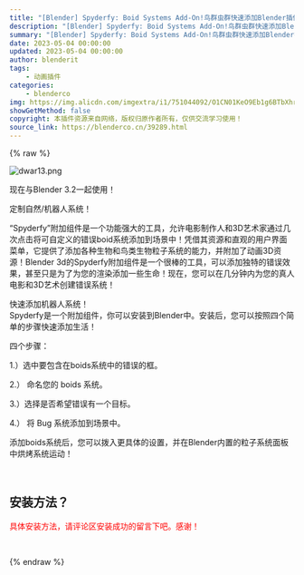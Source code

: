 ```yaml
---
title: "[Blender] Spyderfy: Boid Systems Add-On!鸟群虫群快速添加Blender插件 Spyderfy 3.0"
description: "[Blender] Spyderfy: Boid Systems Add-On!鸟群虫群快速添加Blender插件 Spyderfy 3.0"
summary: "[Blender] Spyderfy: Boid Systems Add-On!鸟群虫群快速添加Blender插件 Spyderfy 3.0"
date: 2023-05-04 00:00:00
updated: 2023-05-04 00:00:00
author: blenderit
tags: 
    - 动画插件
categories:
    - blenderco
img: https://img.alicdn.com/imgextra/i1/751044092/O1CN01KeO9Eb1g6BTbXhroT_!!751044092.png
showGetMethod: false
copyright: 本插件资源来自网络，版权归原作者所有，仅供交流学习使用！
source_link: https://blenderco.cn/39289.html
---
```


{% raw %}
<p><img class="aligncenter" src="https://img.alicdn.com/imgextra/i1/751044092/O1CN01KeO9Eb1g6BTbXhroT_!!751044092.png" alt="dwar13.png"></p><p>现在与Blender 3.2一起使用！</p><p>定制自然/机器人系统！</p><p>“Spyderfy”附加组件是一个功能强大的工具，允许电影制作人和3D艺术家通过几次点击将可自定义的错误boid系统添加到场景中！凭借其资源和直观的用户界面菜单，它提供了添加各种生物和鸟类生物粒子系统的能力，并附加了动画3D资源！Blender 3d的Spyderfy附加组件是一个很棒的工具，可以添加独特的错误效果，甚至只是为了为您的渲染添加一些生命！现在，您可以在几分钟内为您的真人电影和3D艺术创建错误系统！</p><p>快速添加机器人系统！<br>
Spyderfy是一个附加组件，你可以安装到Blender中。安装后，您可以按照四个简单的步骤快速添加生活！</p><p>四个步骤：</p><p>1.）选中要包含在boids系统中的错误的框。</p><p>2.） 命名您的 boids 系统。</p><p>3.）选择是否希望错误有一个目标。</p><p>4.） 将 Bug 系统添加到场景中。</p><p>添加boids系统后，您可以拨入更具体的设置，并在Blender内置的粒子系统面板中烘烤系统运动！</p><p> </p><h2>安装方法？</h2><p><span style="color: #ff0000;">具体安装方法，请评论区安装成功的留言下吧。感谢！</span></p><p> </p>
<div style="display: none">blenderco</div>
{% endraw %}